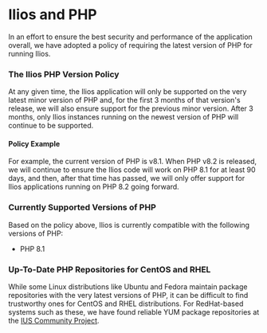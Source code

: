 # Ilios and PHP

In an effort to ensure the best security and performance of the application overall, we have adopted a policy of requiring the latest version of PHP for running Ilios.
  
### The Ilios PHP Version Policy

At any given time, the Ilios application will only be supported on the very latest minor version of PHP and, for the first 3 months of that version's release, we will also ensure support for the previous minor version.  After 3 months, only Ilios instances running on the newest version of PHP will continue to be supported.
 
#### Policy Example

For example, the current version of PHP is v8.1.  When PHP v8.2 is released, we will continue to ensure the Ilios code will work on PHP 8.1 for at least 90 days, and then, after that time has passed, we will only offer support for Ilios applications running on PHP 8.2 going forward.

### Currently Supported Versions of PHP

Based on the policy above, Ilios is currently compatible with the following versions of PHP:

* PHP 8.1
 
### Up-To-Date PHP Repositories for CentOS and RHEL

While some Linux distributions like Ubuntu and Fedora maintain package repositories with the very latest versions of PHP, it can be difficult to find trustworthy ones for CentOS and RHEL distributions. For RedHat-based systems such as these, we have found reliable YUM package repositories at the [IUS Community Project](https://ius.io).
